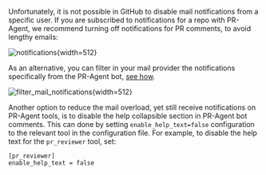 
Unfortunately, it is not possible in GitHub to disable mail notifications from a specific user.
If you are subscribed to notifications for a repo with PR-Agent, we recommend turning off notifications for PR comments, to avoid lengthy emails:

![notifications](https://codium.ai/images/pr_agent/notifications.png){width=512}

As an alternative, you can filter in your mail provider the notifications specifically from the PR-Agent bot, [see how](https://www.quora.com/How-can-you-filter-emails-for-specific-people-in-Gmail#:~:text=On%20the%20Filters%20and%20Blocked,the%20body%20of%20the%20email).

![filter_mail_notifications](https://codium.ai/images/pr_agent/filter_mail_notifications.png){width=512}


Another option to reduce the mail overload, yet still receive notifications on PR-Agent tools, is to disable the help collapsible section in PR-Agent bot comments. 
This can done by setting `enable_help_text=false` configuration to the relevant tool in the configuration file.
For example, to disable the help text for the `pr_reviewer` tool, set:
```
[pr_reviewer]
enable_help_text = false
```